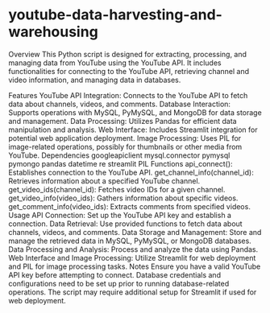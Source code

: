 # youtube-data-harvesting-and-warehousing

Overview
This Python script is designed for extracting, processing, and managing data from YouTube using the YouTube API. 
It includes functionalities for connecting to the YouTube API, retrieving channel and video information, and managing data in databases.

Features
YouTube API Integration: Connects to the YouTube API to fetch data about channels, videos, and comments.
Database Interaction: Supports operations with MySQL, PyMySQL, and MongoDB for data storage and management.
Data Processing: Utilizes Pandas for efficient data manipulation and analysis.
Web Interface: Includes Streamlit integration for potential web application deployment.
Image Processing: Uses PIL for image-related operations, possibly for thumbnails or other media from YouTube.
Dependencies
googleapiclient
mysql.connector
pymysql
pymongo
pandas
datetime
re
streamlit
PIL
Functions
api_connect(): Establishes connection to the YouTube API.
get_channel_info(channel_id): Retrieves information about a specified YouTube channel.
get_video_ids(channel_id): Fetches video IDs for a given channel.
get_video_info(video_ids): Gathers information about specific videos.
get_comment_info(video_ids): Extracts comments from specified videos.
Usage
API Connection: Set up the YouTube API key and establish a connection.
Data Retrieval: Use provided functions to fetch data about channels, videos, and comments.
Data Storage and Management: Store and manage the retrieved data in MySQL, PyMySQL, or MongoDB databases.
Data Processing and Analysis: Process and analyze the data using Pandas.
Web Interface and Image Processing: Utilize Streamlit for web deployment and PIL for image processing tasks.
Notes
Ensure you have a valid YouTube API key before attempting to connect.
Database credentials and configurations need to be set up prior to running database-related operations.
The script may require additional setup for Streamlit if used for web deployment.
